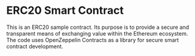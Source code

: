# ERC20 Smart Contract

This is an ERC20 sample contract. Its purpose is to provide a secure and transparent means of exchanging value within the Ethereum ecosystem.
The code uses OpenZeppelin Contracts as a library for secure smart contract development.